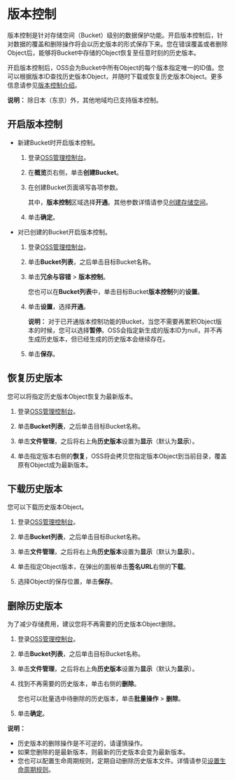 # 版本控制

版本控制是针对存储空间（Bucket）级别的数据保护功能。开启版本控制后，针对数据的覆盖和删除操作将会以历史版本的形式保存下来。您在错误覆盖或者删除Object后，能够将Bucket中存储的Object恢复至任意时刻的历史版本。

开启版本控制后，OSS会为Bucket中所有Object的每个版本指定唯一的ID值。您可以根据版本ID查找历史版本Object，并随时下载或恢复历史版本Object。更多信息请参见[版本控制介绍](/cn.zh-CN/开发指南/数据安全/版本控制/版本控制介绍.md)。

**说明：** 除日本（东京）外，其他地域均已支持版本控制。

## 开启版本控制

-   新建Bucket时开启版本控制。
    1.  登录[OSS管理控制台](https://oss.console.aliyun.com/)。
    2.  在**概览**页右侧，单击**创建Bucket**。
    3.  在创建Bucket页面填写各项参数。

        其中，**版本控制**区域选择**开通**。其他参数详情请参见[创建存储空间](/cn.zh-CN/控制台用户指南/存储空间管理/创建存储空间.md)。

    4.  单击**确定**。
-   对已创建的Bucket开启版本控制。
    1.  登录[OSS管理控制台](https://oss.console.aliyun.com/)。
    2.  单击**Bucket列表**，之后单击目标Bucket名称。
    3.  单击**冗余与容错** \> **版本控制**。

        您也可以在**Bucket列表**中，单击目标Bucket**版本控制**列的**设置**。

    4.  单击**设置**，选择**开通**。

        **说明：** 对于已开通版本控制功能的Bucket，当您不需要再累积Object版本的时候，您可以选择**暂停**。OSS会指定新生成的版本ID为null，并不再生成历史版本，但已经生成的历史版本会继续存在。

    5.  单击**保存**。

## 恢复历史版本

您可以将指定历史版本Object恢复为最新版本。

1.  登录[OSS管理控制台](https://oss.console.aliyun.com/)。

2.  单击**Bucket列表**，之后单击目标Bucket名称。

3.  单击**文件管理**，之后将右上角**历史版本**设置为**显示**（默认为**显示**）。

4.  单击指定版本右侧的**恢复**，OSS将会拷贝您指定版本Object到当前目录，覆盖原有Object成为最新版本。


## 下载历史版本

您可以下载历史版本Object。

1.  登录[OSS管理控制台](https://oss.console.aliyun.com/)。

2.  单击**Bucket列表**，之后单击目标Bucket名称。

3.  单击**文件管理**，之后将右上角**历史版本**设置为**显示**（默认为**显示**）。

4.  单击指定Object版本，在弹出的面板单击**签名URL**右侧的**下载**。

5.  选择Object的保存位置，单击**保存**。


## 删除历史版本

为了减少存储费用，建议您将不再需要的历史版本Object删除。

1.  登录[OSS管理控制台](https://oss.console.aliyun.com/)。

2.  单击**Bucket列表**，之后单击目标Bucket名称。

3.  单击**文件管理**，之后将右上角**历史版本**设置为**显示**（默认为**显示**）。

4.  找到不再需要的历史版本，单击右侧的**删除**。

    您也可以批量选中待删除的历史版本，单击**批量操作** \> **删除**。

5.  单击**确定**。


**说明：**

-   历史版本的删除操作是不可逆的，请谨慎操作。
-   如果您删除的是最新版本，则最新的历史版本会变为最新版本。
-   您也可以配置生命周期规则，定期自动删除历史版本文件。详情请参见[设置生命周期规则](/cn.zh-CN/控制台用户指南/存储空间管理/基础设置/设置生命周期规则.md)。

